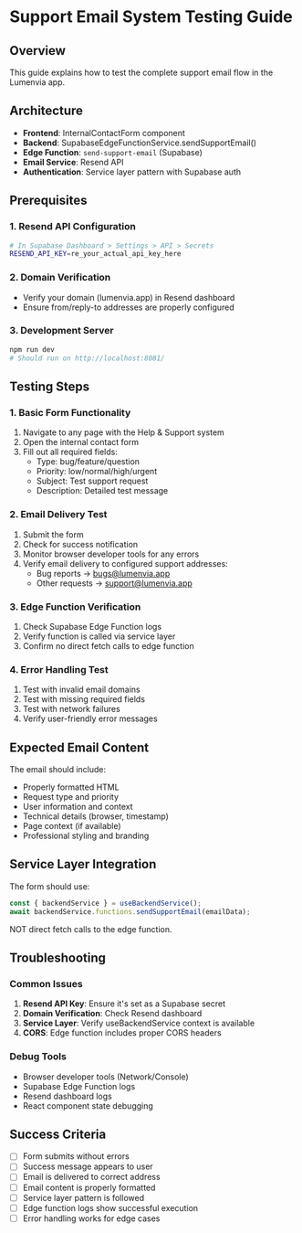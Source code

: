 # Support Email System Testing Guide

## Overview
This guide explains how to test the complete support email flow in the Lumenvia app.

## Architecture
- **Frontend**: InternalContactForm component
- **Backend**: SupabaseEdgeFunctionService.sendSupportEmail()
- **Edge Function**: `send-support-email` (Supabase)
- **Email Service**: Resend API
- **Authentication**: Service layer pattern with Supabase auth

## Prerequisites

### 1. Resend API Configuration
```bash
# In Supabase Dashboard > Settings > API > Secrets
RESEND_API_KEY=re_your_actual_api_key_here
```

### 2. Domain Verification
- Verify your domain (lumenvia.app) in Resend dashboard
- Ensure from/reply-to addresses are properly configured

### 3. Development Server
```bash
npm run dev
# Should run on http://localhost:8081/
```

## Testing Steps

### 1. Basic Form Functionality
1. Navigate to any page with the Help & Support system
2. Open the internal contact form
3. Fill out all required fields:
   - Type: bug/feature/question
   - Priority: low/normal/high/urgent
   - Subject: Test support request
   - Description: Detailed test message

### 2. Email Delivery Test
1. Submit the form
2. Check for success notification
3. Monitor browser developer tools for any errors
4. Verify email delivery to configured support addresses:
   - Bug reports → bugs@lumenvia.app
   - Other requests → support@lumenvia.app

### 3. Edge Function Verification
1. Check Supabase Edge Function logs
2. Verify function is called via service layer
3. Confirm no direct fetch calls to edge function

### 4. Error Handling Test
1. Test with invalid email domains
2. Test with missing required fields
3. Test with network failures
4. Verify user-friendly error messages

## Expected Email Content

The email should include:
- Properly formatted HTML
- Request type and priority
- User information and context
- Technical details (browser, timestamp)
- Page context (if available)
- Professional styling and branding

## Service Layer Integration

The form should use:
```typescript
const { backendService } = useBackendService();
await backendService.functions.sendSupportEmail(emailData);
```

NOT direct fetch calls to the edge function.

## Troubleshooting

### Common Issues
1. **Resend API Key**: Ensure it's set as a Supabase secret
2. **Domain Verification**: Check Resend dashboard
3. **Service Layer**: Verify useBackendService context is available
4. **CORS**: Edge function includes proper CORS headers

### Debug Tools
- Browser developer tools (Network/Console)
- Supabase Edge Function logs
- Resend dashboard logs
- React component state debugging

## Success Criteria
- [ ] Form submits without errors
- [ ] Success message appears to user
- [ ] Email is delivered to correct address
- [ ] Email content is properly formatted
- [ ] Service layer pattern is followed
- [ ] Edge function logs show successful execution
- [ ] Error handling works for edge cases

